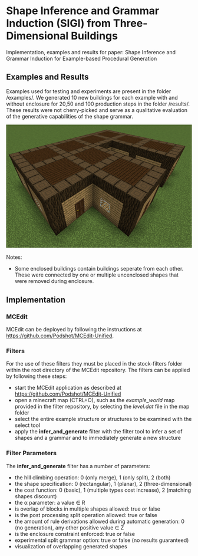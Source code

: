 # Shape Inference and Grammar Induction (SIGI) from Three-Dimensional Buildings
Implementation, examples and results for paper: Shape Inference and Grammar Induction for Example-based Procedural Generation

## Examples and Results
Examples used for testing and experiments are present in the folder /examples/.
We generated 10 new buildings for each example with and without enclosure for 20,50 and 100 production steps in the folder /results/.
These results were not cherry-picked and serve as a qualitative evaluation of the generative capabilities of the shape grammar.

<p align="center"> 
    <img src="https://github.com/gillishermans/SIGI/blob/master/results/Example1_50steps_enclosed/2021-03-20_23.44.37.png" alt="">
 </p>

Notes:
 - Some enclosed buildings contain buildings seperate from each other. These were connected by one or multiple uncenclosed shapes that were removed during enclosure.

## Implementation
### MCEdit
MCEdit can be deployed by following the instructions at https://github.com/Podshot/MCEdit-Unified.

### Filters
For the use of these filters they must be placed in the stock-filters folder within the root directory of the MCEdit repository. The filters can be applied by following these steps:
- start the MCEdit application as described at https://github.com/Podshot/MCEdit-Unified
- open a minecraft map (CTRL+O), such as the *example_world* map provided in the filter repository, by selecting the *level.dat* file in the map folder
- select the entire example structure or structures to be examined with the select tool
- apply the **infer_and_generate** filter with the filter tool to infer a set of shapes and a grammar and to immediately generate a new structure

### Filter Parameters
The **infer_and_generate** filter has a number of parameters:
- the hill climbing operation: 0 (only merge), 1 (only split), 2 (both)
- the shape specification: 0 (rectangular), 1 (planar), 2 (three-dimensional)
- the cost function: 0 (basic), 1 (multiple types cost increase), 2 (matching shapes discount)
- the α parameter: a value ∈ R
- is overlap of blocks in multiple shapes allowed: true or false
- is the post processing split operation allowed: true or false
- the amount of rule derivations allowed during automatic generation: 0 (no generation), any other positive value ∈ Z
- is the enclosure constraint enforced: true or false
- experimental split grammar option: true or false (no results guaranteed)
- visualization of overlapping generated shapes
